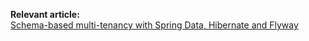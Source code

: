 **Relevant article:**  
[Schema-based multi-tenancy with Spring Data, Hibernate and Flyway](https://sultanov.dev/blog/schema-based-multi-tenancy-with-spring-data/)
